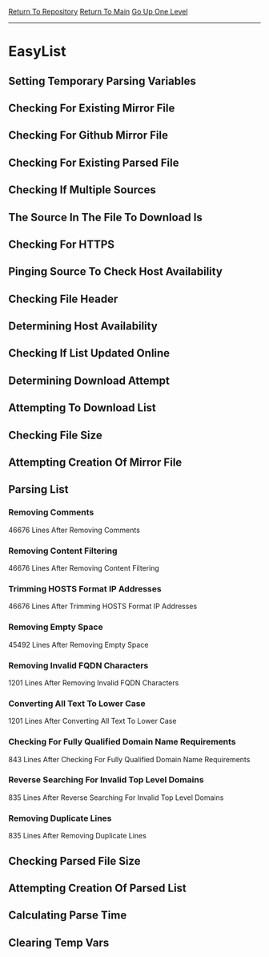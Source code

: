[Return To Repository](https://github.com/deathbybandaid/piholeparser/)
[Return To Main](https://github.com/deathbybandaid/piholeparser/blob/master/RecentRunLogs/Mainlog.md)
[Go Up One Level](https://github.com/deathbybandaid/piholeparser/blob/master/RecentRunLogs/TopLevelScripts/30-Processing-External-Blacklists.md)
____________________________________
# EasyList
## Setting Temporary Parsing Variables
## Checking For Existing Mirror File
## Checking For Github Mirror File
## Checking For Existing Parsed File
## Checking If Multiple Sources
## The Source In The File To Download Is
## Checking For HTTPS
## Pinging Source To Check Host Availability
## Checking File Header
## Determining Host Availability
## Checking If List Updated Online
## Determining Download Attempt
## Attempting To Download List
## Checking File Size
## Attempting Creation Of Mirror File
## Parsing List
### Removing Comments
46676 Lines After Removing Comments
### Removing Content Filtering
46676 Lines After Removing Content Filtering
### Trimming HOSTS Format IP Addresses
46676 Lines After Trimming HOSTS Format IP Addresses
### Removing Empty Space
45492 Lines After Removing Empty Space
### Removing Invalid FQDN Characters
1201 Lines After Removing Invalid FQDN Characters
### Converting All Text To Lower Case
1201 Lines After Converting All Text To Lower Case
### Checking For Fully Qualified Domain Name Requirements
843 Lines After Checking For Fully Qualified Domain Name Requirements
### Reverse Searching For Invalid Top Level Domains
835 Lines After Reverse Searching For Invalid Top Level Domains
### Removing Duplicate Lines
835 Lines After Removing Duplicate Lines
## Checking Parsed File Size
## Attempting Creation Of Parsed List
## Calculating Parse Time
## Clearing Temp Vars
